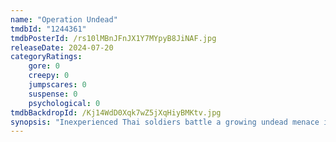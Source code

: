 ```yaml
---
name: "Operation Undead"
tmdbId: "1244361"
tmdbPosterId: /rs10lMBnJFnJX1Y7MYpyB8JiNAF.jpg
releaseDate: 2024-07-20
categoryRatings:
    gore: 0
    creepy: 0
    jumpscares: 0
    suspense: 0
    psychological: 0
tmdbBackdropId: /Kj14WdD0Xqk7wZ5jXqHiyBMKtv.jpg
synopsis: "Inexperienced Thai soldiers battle a growing undead menace in this gruesome survival horror. A Japanese military experiment that turns men into monsters escapes containment, it’s up to these troops to save their nation from annihilation."
---
```

